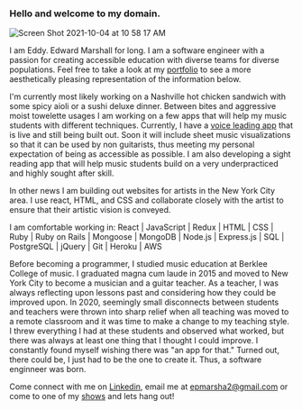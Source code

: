 ### Hello and welcome to my domain.

![Screen Shot 2021-10-04 at 10 58 17 AM](https://user-images.githubusercontent.com/78100214/135874910-cb5f5abe-ef0e-416d-a041-c5de8444ac0f.png)


I am Eddy. Edward Marshall for long. I am a software engineer with a passion for creating accessible education with diverse teams for diverse populations. Feel free to take a look at my [portfolio](https://eddymarshall.github.io/portfolio/) to see a more aesthetically pleasing representation of the information below. 

I'm currently most likely working on a Nashville hot chicken sandwich with some spicy aioli or a sushi deluxe dinner. Between bites and aggressive moist towelette usages I am working on a few apps that will help my music students with different techniques. Currently, I have a [voice leading app](https://eddymarshall.github.io/Voice_Leading_Visualizer/) that is live and still being built out. Soon it will include sheet music visualizations so that it can be used by non guitarists, thus meeting my personal expectation of being as accessible as possible. I am also developing a sight reading app that will help music students build on a very underpracticed and highly sought after skill. 

In other news I am building out websites for artists in the New York City area. I use react, HTML, and CSS and collaborate closely with the artist to ensure that their artistic vision is conveyed. 

I am comfortable working in: React | JavaScript | Redux | HTML | CSS | Ruby | Ruby on Rails | Mongoose | MongoDB | Node.js | Express.js | SQL | PostgreSQL | jQuery | Git | Heroku | AWS

Before becoming a programmer, I studied music education at Berklee College of music. I graduated magna cum laude in 2015 and moved to New York City to become a musician and a guitar teacher. As a teacher, I was always reflecting upon lessons past and considering how they could be improved upon. In 2020, seemingly small disconnects between students and teachers were thrown into sharp relief when all teaching was moved to a remote classroom and it was time to make a change to my teaching style. I threw everything I had at these students and observed what worked, but there was always at least one thing that I thought I could improve. I constantly found myself wishing there was "an app for that." Turned out, there could be, I just had to be the one to create it. Thus, a software enginneer was born.

Come connect with me on [Linkedin](https://www.linkedin.com/in/edward-marshall-092ba6b9/), email me at [epmarsha2@gmail.com](mailto:epmarsha2@gmail.com) or come to one of my [shows](https://eddymarshallmusic.com) and lets hang out!


<!--
**EddyMarshall/EddyMarshall** is a ✨ _special_ ✨ repository because its `README.md` (this file) appears on your GitHub profile.

Here are some ideas to get you started:

- 🔭 I’m currently working on ...
- 🌱 I’m currently learning ...
- 👯 I’m looking to collaborate on ...
- 🤔 I’m looking for help with ...
- 💬 Ask me about ...
- 📫 How to reach me: ...
- 😄 Pronouns: ...
- ⚡ Fun fact: ...
-->
